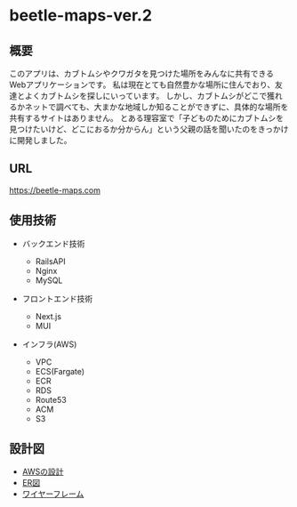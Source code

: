 # beetle-maps-ver.2

## 概要
このアプリは、カブトムシやクワガタを見つけた場所をみんなに共有できるWebアプリケーションです。
私は現在とても自然豊かな場所に住んでおり、友達とよくカブトムシを探しにいっています。
しかし、カブトムシがどこで獲れるかネットで調べても、大まかな地域しか知ることができずに、具体的な場所を共有するサイトはありません。
とある理容室で「子どものためにカブトムシを見つけたいけど、どこにおるか分からん」という父親の話を聞いたのをきっかけに開発しました。

## URL
https://beetle-maps.com

## 使用技術
- バックエンド技術
    - RailsAPI
    - Nginx
    - MySQL

- フロントエンド技術
    - Next.js
    - MUI

- インフラ(AWS)
    - VPC
    - ECS(Fargate)
    - ECR
    - RDS
    - Route53
    - ACM
    - S3

## 設計図
- [AWSの設計](https://drive.google.com/file/d/1YV0fLhevri97cmt0jGy6ZM03aG8v7T9R/view?usp=sharing)
- [ER図](https://drive.google.com/file/d/1N4TVCman62Den7zuJCm6MzP21jmxTAan/view?usp=sharing)
- [ワイヤーフレーム](https://drive.google.com/file/d/1HKXpgER2BpMx9Z4zozPHb8W9DDngg1BA/view?usp=sharing)
